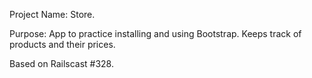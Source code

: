 Project Name:
Store. 

Purpose:
App to practice installing and using Bootstrap. Keeps track of products and their prices.

Based on Railscast #328.

